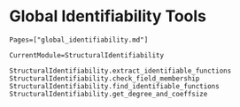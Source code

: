 # Global Identifiability Tools
```@index
Pages=["global_identifiability.md"]
```

```@meta
CurrentModule=StructuralIdentifiability
```

```@docs
StructuralIdentifiability.extract_identifiable_functions
StructuralIdentifiability.check_field_membership
StructuralIdentifiability.find_identifiable_functions
StructuralIdentifiability.get_degree_and_coeffsize
```